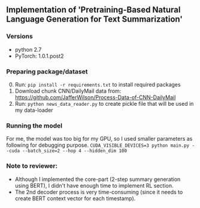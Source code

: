 ## Implementation of 'Pretraining-Based Natural Language Generation for Text Summarization'

### Versions
* python 2.7
* PyTorch: 1.0.1.post2

### Preparing package/dataset
0. Run: `pip install -r requirements.txt` to install required packages
1. Download chunk CNN/DailyMail data from: https://github.com/JafferWilson/Process-Data-of-CNN-DailyMail
2. Run: `python news_data_reader.py` to create pickle file that will be used in my data-loader

### Running the model
For me, the model was too big for my GPU, so I used smaller parameters as following for debugging purpose. 
`CUDA_VISIBLE_DEVICES=3 python main.py --cuda --batch_size=2 --hop 4 --hidden_dim 100`

### Note to reviewer:
* Although I implemented the core-part (2-step summary generation using BERT), I didn't have enough time to implement RL section. 
* The 2nd decoder process is very time-consuming (since it needs to create BERT context vector for each timestamp).